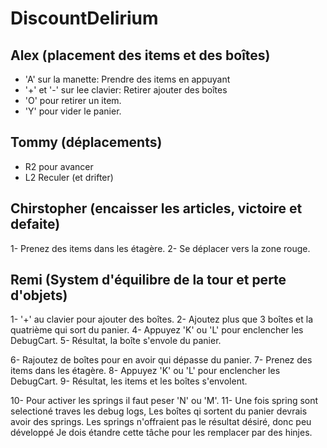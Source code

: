 # DiscountDelirium

## Alex (placement des items et des boîtes)
- 'A' sur la manette: Prendre des items en appuyant 
- '+' et '-' sur lee clavier: Retirer ajouter des boîtes 
- 'O' pour retirer un item.
- 'Y' pour vider le panier.

## Tommy (déplacements)
- R2 pour avancer
- L2 Reculer (et drifter)

## Chirstopher (encaisser les articles, victoire et defaite)
1- Prenez des items dans les étagère.
2- Se déplacer vers la zone rouge.

## Remi (System d'équilibre de la tour et perte d'objets)
1- '+' au clavier pour ajouter des boîtes.
2- Ajoutez plus que 3 boîtes et la quatrième qui sort du panier.
4- Appuyez 'K' ou 'L' pour enclencher les DebugCart.
5- Résultat, la boîte s'envole du panier.

6- Rajoutez de boîtes pour en avoir qui dépasse du panier.
7- Prenez des items dans les étagère.
8- Appuyez 'K' ou 'L' pour enclencher les DebugCart.
9- Résultat, les items et les boîtes s'envolent.

10- Pour activer les springs il faut peser 'N' ou 'M'.
11- Une fois spring sont selectioné traves les debug logs, 
    Les boîtes qi sortent du panier devrais avoir des springs.
    Les springs n'offraient pas le résultat désiré, donc peu développé
    Je dois étandre cette tâche pour les remplacer par des hinjes.
